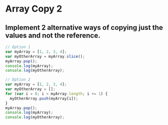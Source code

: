# Array Copy 2

## Implement 2 alternative ways of copying just the values and not the reference.
```javascript
// Option 1
var myArray = [1, 2, 3, 4];
var myOtherArray = myArray.slice();
myArray.pop();
console.log(myArray);
console.log(myOtherArray);

// Option 2
var myArray = [1, 2, 3, 4];
var myOtherArray = [];
for (var i = 0; i < myArray.length; i += 1) {
  myOtherArray.push(myArray[i]);
}
myArray.pop();
console.log(myArray);
console.log(myOtherArray);
```